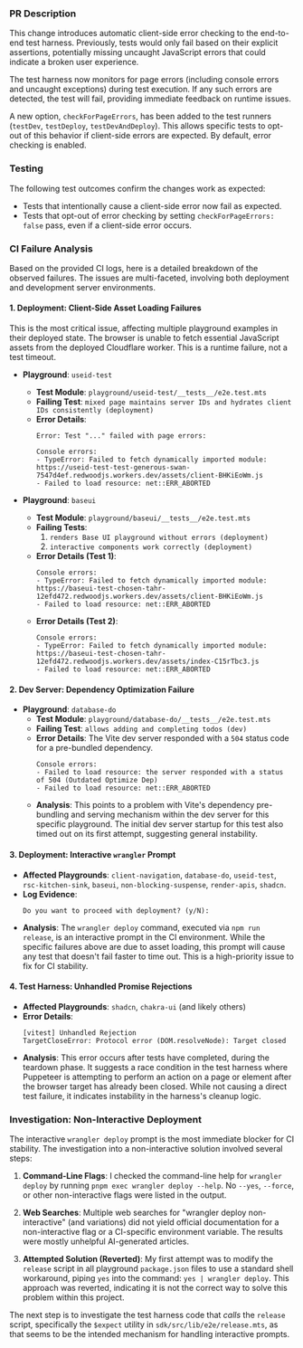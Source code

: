 ### PR Description

This change introduces automatic client-side error checking to the end-to-end test harness. Previously, tests would only fail based on their explicit assertions, potentially missing uncaught JavaScript errors that could indicate a broken user experience.

The test harness now monitors for page errors (including console errors and uncaught exceptions) during test execution. If any such errors are detected, the test will fail, providing immediate feedback on runtime issues.

A new option, `checkForPageErrors`, has been added to the test runners (`testDev`, `testDeploy`, `testDevAndDeploy`). This allows specific tests to opt-out of this behavior if client-side errors are expected. By default, error checking is enabled.

### Testing

The following test outcomes confirm the changes work as expected:

*   Tests that intentionally cause a client-side error now fail as expected.
*   Tests that opt-out of error checking by setting `checkForPageErrors: false` pass, even if a client-side error occurs.

### CI Failure Analysis

Based on the provided CI logs, here is a detailed breakdown of the observed failures. The issues are multi-faceted, involving both deployment and development server environments.

#### 1. Deployment: Client-Side Asset Loading Failures

This is the most critical issue, affecting multiple playground examples in their deployed state. The browser is unable to fetch essential JavaScript assets from the deployed Cloudflare worker. This is a runtime failure, not a test timeout.

*   **Playground**: `useid-test`
    *   **Test Module**: `playground/useid-test/__tests__/e2e.test.mts`
    *   **Failing Test**: `mixed page maintains server IDs and hydrates client IDs consistently (deployment)`
    *   **Error Details**:
        ```
        Error: Test "..." failed with page errors:

        Console errors:
        - TypeError: Failed to fetch dynamically imported module: https://useid-test-test-generous-swan-7547d4ef.redwoodjs.workers.dev/assets/client-BHKiEoWm.js
        - Failed to load resource: net::ERR_ABORTED
        ```

*   **Playground**: `baseui`
    *   **Test Module**: `playground/baseui/__tests__/e2e.test.mts`
    *   **Failing Tests**:
        1.  `renders Base UI playground without errors (deployment)`
        2.  `interactive components work correctly (deployment)`
    *   **Error Details (Test 1)**:
        ```
        Console errors:
        - TypeError: Failed to fetch dynamically imported module: https://baseui-test-chosen-tahr-12efd472.redwoodjs.workers.dev/assets/client-BHKiEoWm.js
        - Failed to load resource: net::ERR_ABORTED
        ```
    *   **Error Details (Test 2)**:
        ```
        Console errors:
        - TypeError: Failed to fetch dynamically imported module: https://baseui-test-chosen-tahr-12efd472.redwoodjs.workers.dev/assets/index-C15rTbc3.js
        - Failed to load resource: net::ERR_ABORTED
        ```

#### 2. Dev Server: Dependency Optimization Failure

*   **Playground**: `database-do`
    *   **Test Module**: `playground/database-do/__tests__/e2e.test.mts`
    *   **Failing Test**: `allows adding and completing todos (dev)`
    *   **Error Details**: The Vite dev server responded with a `504` status code for a pre-bundled dependency.
        ```
        Console errors:
        - Failed to load resource: the server responded with a status of 504 (Outdated Optimize Dep)
        - Failed to load resource: net::ERR_ABORTED
        ```
    *   **Analysis**: This points to a problem with Vite's dependency pre-bundling and serving mechanism within the dev server for this specific playground. The initial dev server startup for this test also timed out on its first attempt, suggesting general instability.

#### 3. Deployment: Interactive `wrangler` Prompt

*   **Affected Playgrounds**: `client-navigation`, `database-do`, `useid-test`, `rsc-kitchen-sink`, `baseui`, `non-blocking-suspense`, `render-apis`, `shadcn`.
*   **Log Evidence**:
    ```
    Do you want to proceed with deployment? (y/N):
    ```
*   **Analysis**: The `wrangler deploy` command, executed via `npm run release`, is an interactive prompt in the CI environment. While the specific failures above are due to asset loading, this prompt will cause any test that doesn't fail faster to time out. This is a high-priority issue to fix for CI stability.

#### 4. Test Harness: Unhandled Promise Rejections

*   **Affected Playgrounds**: `shadcn`, `chakra-ui` (and likely others)
*   **Error Details**:
    ```
    [vitest] Unhandled Rejection
    TargetCloseError: Protocol error (DOM.resolveNode): Target closed
    ```
*   **Analysis**: This error occurs after tests have completed, during the teardown phase. It suggests a race condition in the test harness where Puppeteer is attempting to perform an action on a page or element after the browser target has already been closed. While not causing a direct test failure, it indicates instability in the harness's cleanup logic.

### Investigation: Non-Interactive Deployment

The interactive `wrangler deploy` prompt is the most immediate blocker for CI stability. The investigation into a non-interactive solution involved several steps:

1.  **Command-Line Flags**: I checked the command-line help for `wrangler deploy` by running `pnpm exec wrangler deploy --help`. No `--yes`, `--force`, or other non-interactive flags were listed in the output.

2.  **Web Searches**: Multiple web searches for "wrangler deploy non-interactive" (and variations) did not yield official documentation for a non-interactive flag or a CI-specific environment variable. The results were mostly unhelpful AI-generated articles.

3.  **Attempted Solution (Reverted)**: My first attempt was to modify the `release` script in all playground `package.json` files to use a standard shell workaround, piping `yes` into the command: `yes | wrangler deploy`. This approach was reverted, indicating it is not the correct way to solve this problem within this project.

The next step is to investigate the test harness code that *calls* the `release` script, specifically the `$expect` utility in `sdk/src/lib/e2e/release.mts`, as that seems to be the intended mechanism for handling interactive prompts.
